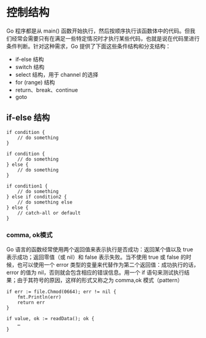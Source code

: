 # 控制结构
Go 程序都是从 main() 函数开始执行，然后按顺序执行该函数体中的代码。但我们经常会需要只有在满足一些特定情况时才执行某些代码，也就是说在代码里进行条件判断。针对这种需求，Go 提供了下面这些条件结构和分支结构：

* if-else 结构
* switch 结构
* select 结构，用于 channel 的选择
* for (range) 结构
* return、break、continue
* goto

##  if-else 结构

```
if condition {
	// do something	
}

if condition {
	// do something	
} else {
	// do something	
}

if condition1 {
	// do something	
} else if condition2 {
	// do something else	
} else {
	// catch-all or default
}

```

### comma, ok模式

Go 语言的函数经常使用两个返回值来表示执行是否成功：返回某个值以及 true 表示成功；返回零值（或 nil）和 false 表示失败。当不使用 true 或 false 的时候，也可以使用一个 error 类型的变量来代替作为第二个返回值：成功执行的话，error 的值为 nil，否则就会包含相应的错误信息。用一个 if 语句来测试执行结果；由于其符号的原因，这样的形式又称之为 comma,ok 模式（pattern）

```
if err := file.Chmod(0664); err != nil {
	fmt.Println(err)
	return err
}

if value, ok := readData(); ok {
    …
}

```
